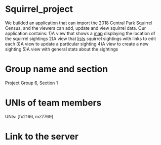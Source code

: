 # Squirrel_project
We builded an application that can import the 2018 Central Park Squirrel Census, and the viewers can add, update and view squirrel data.
Our application contains:
1)A view that shows a [map](http://127.0.0.1:8000/map/) displaying the location of the squirrel sightings
2)A view that [lists](http://127.0.0.1:8000/sightings/) squirrel sightings with links to edit each
3)A view to update a particular sighting
4)A view to create a new sighting
5)A view with general stats about the sightings

# Group name and section
Project Group 6, Section 1

# UNIs of team members
UNIs: [fx2166, mz2769]

# Link to the server
